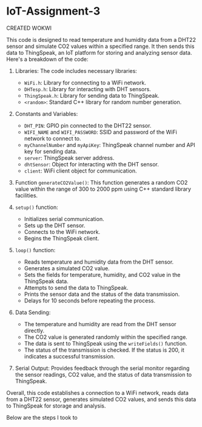 # IoT-Assignment-3
CREATED WOKWI

This code is designed to read temperature and humidity data from a DHT22 sensor and simulate CO2 values within a specified range. It then sends this data to ThingSpeak, an IoT platform for storing and analyzing sensor data. Here's a breakdown of the code:

1. Libraries: The code includes necessary libraries:
   - `WiFi.h`: Library for connecting to a WiFi network.
   - `DHTesp.h`: Library for interacting with DHT sensors.
   - `ThingSpeak.h`: Library for sending data to ThingSpeak.
   - `<random>`: Standard C++ library for random number generation.

2. Constants and Variables:
   - `DHT_PIN`: GPIO pin connected to the DHT22 sensor.
   - `WIFI_NAME` and `WIFI_PASSWORD`: SSID and password of the WiFi network to connect to.
   - `myChannelNumber` and `myApiKey`: ThingSpeak channel number and API key for sending data.
   - `server`: ThingSpeak server address.
   - `dhtSensor`: Object for interacting with the DHT sensor.
   - `client`: WiFi client object for communication.

3. Function `generateCO2Value()`: This function generates a random CO2 value within the range of 300 to 2000 ppm using C++ standard library facilities.

4. `setup()` function:
   - Initializes serial communication.
   - Sets up the DHT sensor.
   - Connects to the WiFi network.
   - Begins the ThingSpeak client.

5. `loop()` function:
   - Reads temperature and humidity data from the DHT sensor.
   - Generates a simulated CO2 value.
   - Sets the fields for temperature, humidity, and CO2 value in the ThingSpeak data.
   - Attempts to send the data to ThingSpeak.
   - Prints the sensor data and the status of the data transmission.
   - Delays for 10 seconds before repeating the process.

6. Data Sending:
   - The temperature and humidity are read from the DHT sensor directly.
   - The CO2 value is generated randomly within the specified range.
   - The data is sent to ThingSpeak using the `writeFields()` function.
   - The status of the transmission is checked. If the status is 200, it indicates a successful transmission.

7. Serial Output: Provides feedback through the serial monitor regarding the sensor readings, CO2 value, and the status of data transmission to ThingSpeak.

Overall, this code establishes a connection to a WiFi network, reads data from a DHT22 sensor, generates simulated CO2 values, and sends this data to ThingSpeak for storage and analysis.


Below are the steps I took to 
